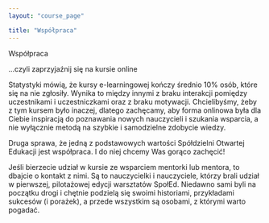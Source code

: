 ```yaml
---
layout: "course_page"

title: "Współpraca"
---
```


<div class="text-center screen-title">
Współpraca
</div>


<div class="screen-content">
  <p>...czyli zaprzyjaźnij się na kursie online</p> 
<p>Statystyki mówią, że kursy e-learningowej kończy średnio 10% osób, które się na nie zgłosiły. Wynika to między innymi z braku interakcji pomiędzy uczestnikami i uczestniczkami oraz z braku motywacji. Chcielibyśmy, żeby z tym kursem było inaczej, dlatego zachęcamy, aby forma onlinowa była dla Ciebie inspiracją do poznawania nowych nauczycieli i szukania wsparcia, a nie wyłącznie metodą na szybkie i samodzielne zdobycie wiedzy.</p>
  <p>Druga sprawa, że jedną z podstawowych wartości Spółdzielni Otwartej Edukacji jest współpraca. I do niej chcemy Was gorąco zachęcić!
</p>
  <p>Jeśli bierzecie udział w kursie ze wsparciem mentorki lub mentora, to dbajcie o kontakt z nimi. Są to nauczycielki i nauczyciele, którzy brali udział w pierwszej, pilotażowej edycji warsztatów SpołEd. Niedawno sami byli na początku drogi i chętnie podzielą się swoimi historiami, przykładami sukcesów (i porażek), a przede wszystkim są osobami, z którymi warto pogadać.</p>

</div> 
